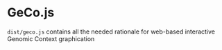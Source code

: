 # GeCo.js

`dist/geco.js` contains all the needed rationale for web-based interactive Genomic Context graphication
